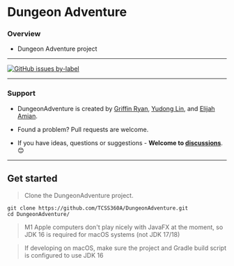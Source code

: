# Dungeon Adventure

### Overview

- Dungeon Adventure project

----

[![GitHub issues by-label](https://img.shields.io/github/issues/TCSS360A/DungeonAdventure)](https://github.com/TCSS360A/DungeonAdventure/issues)

___
### Support
- DungeonAdventure is created by [Griffin Ryan][griffinryan-github], [Yudong Lin][yudonglin-github], and [Elijah Amian][elijahamian-github].

- Found a problem? Pull requests are welcome.

- If you have ideas, questions or suggestions - **Welcome to [discussions](https://github.com/TCSS360A/DungeonAdventure/discussions)**. 😊
___


## Get started

> Clone the DungeonAdventure project.

    git clone https://github.com/TCSS360A/DungeonAdventure.git
    cd DungeonAdventure/

> M1 Apple computers don't play nicely with JavaFX at the moment, so JDK 16 is required for macOS systems (not JDK 17/18)

> If developing on macOS, make sure the project and Gradle build script is configured to use JDK 16

[griffinryan-github]: https://github.com/griffinryan/
[yudonglin-github]: https://github.com/yudonglin
[elijahamian-github]: https://github.com/Elijah1368
